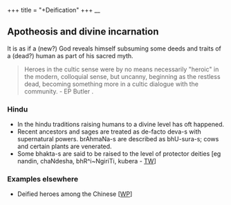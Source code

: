 +++
title = "+Deification"
+++
__
## Apotheosis and divine incarnation
It is as if a (new?) God reveals himself subsuming some deeds and traits of a (dead?) human as part of his sacred myth.

> Heroes in the cultic sense were by no means necessarily "heroic" in the modern, colloquial sense, but uncanny, beginning as the restless dead, becoming something more in a cultic dialogue with the community. - EP Butler .  

### Hindu
- In the hindu traditions raising humans to a divine level has oft happened.
- Recent ancestors and sages are treated as de-facto deva-s with supernatural powers. brAhmaNa-s are described as bhU-sura-s; cows and certain plants are venerated.
- Some bhakta-s are said to be raised to the level of protector deities \[eg nandin, chaNdesha, bhR^i~NgiriTi, kubera - [TW](https://twitter.com/blog_supplement/status/841857310012112896)\]



### Examples elsewhere
- Deified heroes among the Chinese \[[WP](https://agnimaan.wordpress.com/2016/03/26/guan-yu-pagan-reverence-of-anything-awesome/?fb_action_ids=10153616560317989&fb_action_types=news.publishes&fb_source=og_snowlift_photo_robotext)\]

